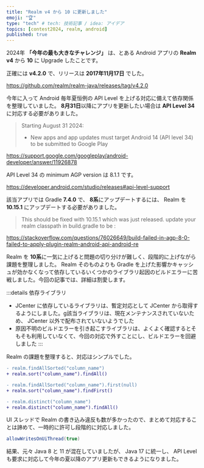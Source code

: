 ```yaml
---
title: "Realm v4 から 10 に更新しました"
emoji: "🏆"
type: "tech" # tech: 技術記事 / idea: アイデア
topics: [contest2024, realm, android]
published: true
---
```


2024年 **「今年の最も大きなチャレンジ」** は、とある Android アプリの **Realm v4** から **10** に Upgrade したことです。

正確には **v4.2.0** で、リリースは **2017年11月17日** でした。

https://github.com/realm/realm-java/releases/tag/v4.2.0

今年に入って Android 毎年夏恒例の API Level を上げる対応に備えて依存関係を整理していました。
**8月31日**以降にアプリを更新したい場合は **API Level 34** に対応する必要がありました。

> Starting August 31 2024:
> - New apps and app updates must target Android 14 (API level 34) to be submitted to Google Play

https://support.google.com/googleplay/android-developer/answer/11926878

API Level 34 の minimum AGP version は 8.1.1 です。

https://developer.android.com/studio/releases#api-level-support

該当アプリでは Gradle **7.4.0** で、 **8系**にアップデートするには、 Realm を **10.15.1** にアップデートする必要がありました。

> This should be fixed with 10.15.1 which was just released. update your realm classpath in build.gradle to be :

https://stackoverflow.com/questions/76026649/build-failed-in-agp-8-0-failed-to-apply-plugin-realm-android-api-android-re

Realm を **10系**に一気に上げると問題の切り分けが難しく、段階的に上げながら課題を整理しました。 Realm そのものよりも Gradle を上げた影響かキャッシュが効かなくなって依存しているいくつかのライブラリ起因のビルドエラーに苦戦しました。今回の記事では、詳細は割愛します。

:::details 依存ライブラリ
- JCenter に依存しているライブラリは、暫定対応として JCenter から取得するようにしました。g該当ライブラリは、現在メンテナンスされていないため、 JCenter 以外で配布されていないようでした
- 原因不明のビルドエラーを引き起こすライブラリは、よくよく確認するとそもそも利用していなくて、今回の対応で外すことにし、ビルドエラーを回避しました
:::

Realm の課題を整理すると、対応はシンプルでした。

```diff
- realm.findAllSorted("column_name")
+ realm.sort("column_name").findAll()
```

```diff
- realm.findAllSorted("column_name").first(null)
+ realm.sort("column_name").findFirst()
```

```diff
- realm.distinct("column_name")
+ realm.distinct("column_name").findAll()
```

UI スレッドで Realm の書き込み違反も数が多かったので、まとめて対応することは諦めて、一時的に許可し段階的に対応しました。

```java
allowWritesOnUiThread(true)
```

結果、元々 Java 8 と 11 が混在していましたが、 Java 17 に統一し、 API Level も要求に対応して今年の夏以降のアプリ更新もできるようになりました。
